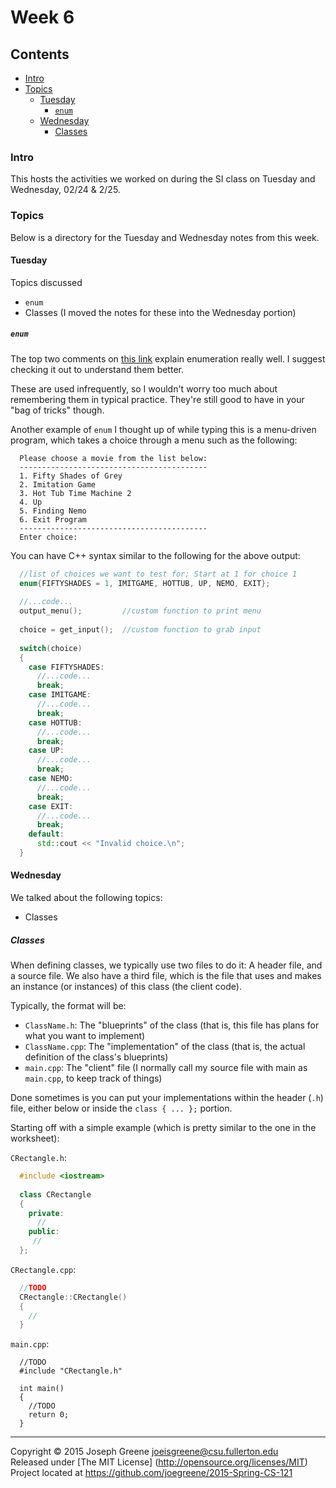 # Week 6

## Contents
- [Intro](#intro)
- [Topics](#topics)
  - [Tuesday](#tuesday)
    - [`enum`](#enum)
  - [Wednesday](#wednesday)
    - [Classes](#classes)
    
### Intro
This hosts the activities we worked on during the SI class on Tuesday and Wednesday, 02/24 & 2/25.

### Topics
Below is a directory for the Tuesday and Wednesday notes from this week.

#### Tuesday
Topics discussed 
- `enum`
- Classes (I moved the notes for these into the Wednesday portion)

##### `enum`
The top two comments on [this link](http://stackoverflow.com/questions/4564322/some-good-example-for-using-enums) explain enumeration really well. I suggest checking it out to understand them better.

These are used infrequently, so I wouldn't worry too much about remembering them in typical practice. They're still 
good to have in your "bag of tricks" though.

Another example of `enum` I thought up of while typing this is a menu-driven program, which takes a choice through a menu such as the following:

```
  Please choose a movie from the list below:
  ------------------------------------------
  1. Fifty Shades of Grey
  2. Imitation Game
  3. Hot Tub Time Machine 2
  4. Up
  5. Finding Nemo
  6. Exit Program
  ------------------------------------------
  Enter choice: 
```

You can have C++ syntax similar to the following for the above output:
```C++
  //list of choices we want to test for; Start at 1 for choice 1
  enum{FIFTYSHADES = 1, IMITGAME, HOTTUB, UP, NEMO, EXIT};
  
  //...code...
  output_menu();         //custom function to print menu
  
  choice = get_input();  //custom function to grab input
  
  switch(choice)
  {
    case FIFTYSHADES:
      //...code...
      break;
    case IMITGAME:
      //...code...
      break;
    case HOTTUB:
      //...code...
      break;
    case UP:
      //...code...
      break;
    case NEMO:
      //...code...
      break;
    case EXIT:
      //...code...
      break;
    default:
      std::cout << "Invalid choice.\n";
  }
```

#### Wednesday
We talked about the following topics:
- Classes


##### Classes
When defining classes, we typically use two files to do it: A header file, and a source file. We also have a third file, which is the file that uses and makes an instance (or instances) of this class (the client code).

Typically, the format will be:
- `ClassName.h`: The "blueprints" of the class (that is, this file has plans for what you want to implement)
- `ClassName.cpp`: The "implementation" of the class (that is, the actual definition of the class's blueprints)
- `main.cpp`: The "client" file (I normally call my source file with main as `main.cpp`, to keep track of things)

Done sometimes is you can put your implementations within the header (`.h`) file, either below or inside the `class { ... };` portion.

Starting off with a simple example (which is pretty similar to the one in the worksheet):

`CRectangle.h`:
```C++
  #include <iostream>
  
  class CRectangle
  {
    private:
      //
    public:
     //
  };
```

`CRectangle.cpp`:
```C++
  //TODO
  CRectangle::CRectangle()
  {
    //
  }
```
`main.cpp`:
```
  //TODO
  #include "CRectangle.h"
  
  int main()
  {
    //TODO
    return 0;
  }
```
-------------------------------------------------------------------------------

Copyright &copy; 2015 Joseph Greene <joeisgreene@csu.fullerton.edu>  
Released under [The MIT License] (http://opensource.org/licenses/MIT)  
Project located at <https://github.com/joegreene/2015-Spring-CS-121>
